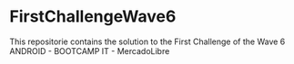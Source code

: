 # FirstChallengeWave6
 
This repositorie contains the solution to the First Challenge of the Wave 6 ANDROID - BOOTCAMP IT - MercadoLibre

